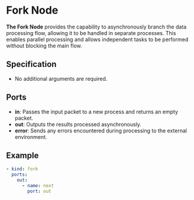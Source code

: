 # Fork Node

**The Fork Node** provides the capability to asynchronously branch the data processing flow, allowing it to be handled in separate processes. This enables parallel processing and allows independent tasks to be performed without blocking the main flow.

## Specification

- No additional arguments are required.

## Ports

- **in**: Passes the input packet to a new process and returns an empty packet.
- **out**: Outputs the results processed asynchronously.
- **error**: Sends any errors encountered during processing to the external environment.

## Example

```yaml
- kind: fork
  ports:
    out:
      - name: next
        port: out
```
